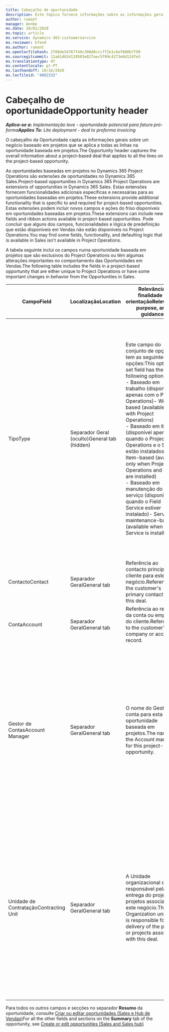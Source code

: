 ```yaml
---
title: Cabeçalho de oportunidade
description: Este tópico fornece informações sobre as informações gerais sobre os negócios baseados em projetos e as linhas de oportunidade baseadas em projetos.
author: rumant
manager: Annbe
ms.date: 10/01/2020
ms.topic: article
ms.service: dynamics-365-customerservice
ms.reviewer: kfend
ms.author: rumant
ms.openlocfilehash: 2f08de54767f49c308d0ccc7f2e1c6ef880b7f99
ms.sourcegitcommit: 11a61db54119503e82faec5f99c4273e8d1247e5
ms.translationtype: HT
ms.contentlocale: pt-PT
ms.lasthandoff: 10/16/2020
ms.locfileid: "4082332"
---
```

# <a name="opportunity-header"></a><span data-ttu-id="1624f-103">Cabeçalho de oportunidade</span><span class="sxs-lookup"><span data-stu-id="1624f-103">Opportunity header</span></span>

<span data-ttu-id="1624f-104">_**Aplica-se a:** Implementação leve - oportunidade potencial para fatura pró-forma_</span><span class="sxs-lookup"><span data-stu-id="1624f-104">_**Applies To:** Lite deployment - deal to proforma invoicing_</span></span>

<span data-ttu-id="1624f-105">O cabeçalho da Oportunidade capta as informações gerais sobre um negócio baseado em projetos que se aplica a todas as linhas na oportunidade baseada em projetos.</span><span class="sxs-lookup"><span data-stu-id="1624f-105">The Opportunity header captures the overall information about a project-based deal that applies to all the lines on the project-based opportunity.</span></span>

<span data-ttu-id="1624f-106">As oportunidades baseadas em projetos no Dynamics 365 Project Operations são extensões de oportunidades no Dynamics 365 Sales.</span><span class="sxs-lookup"><span data-stu-id="1624f-106">Project-based opportunities in Dynamics 365 Project Operations are extensions of opportunities in Dynamics 365 Sales.</span></span> <span data-ttu-id="1624f-107">Estas extensões fornecem funcionalidades adicionais específicas e necessárias para as oportunidades baseadas em projetos.</span><span class="sxs-lookup"><span data-stu-id="1624f-107">These extensions provide additional functionality that is specific to and required for project-based opportunities.</span></span> <span data-ttu-id="1624f-108">Estas extensões podem incluir novos campos e ações do friso disponíveis em oportunidades baseadas em projetos.</span><span class="sxs-lookup"><span data-stu-id="1624f-108">These extensions can include new fields and ribbon actions available in project-based opportunities.</span></span> <span data-ttu-id="1624f-109">Pode concluir que alguns dos campos, funcionalidades e lógica de predefinição que estão disponíveis em Vendas não estão disponíveis no Project Operations.</span><span class="sxs-lookup"><span data-stu-id="1624f-109">You may find some fields, functionality, and defaulting logic that is available in Sales isn't available in Project Operations.</span></span>

<span data-ttu-id="1624f-110">A tabela seguinte inclui os campos numa oportunidade baseada em projetos que são exclusivos do Project Operations ou têm algumas alterações importantes no comportamento das Oportunidades em Vendas.</span><span class="sxs-lookup"><span data-stu-id="1624f-110">The following table includes the fields in a project-based opportunity that are either unique to Project Operations or have some important changes in behavior from the Opportunities in Sales.</span></span>

| <span data-ttu-id="1624f-111">**Campo**</span><span class="sxs-lookup"><span data-stu-id="1624f-111">**Field**</span></span> | <span data-ttu-id="1624f-112">**Localização**</span><span class="sxs-lookup"><span data-stu-id="1624f-112">**Location**</span></span> | <span data-ttu-id="1624f-113">**Relevância, finalidade e orientação**</span><span class="sxs-lookup"><span data-stu-id="1624f-113">**Relevance, purpose, and guidance**</span></span> | <span data-ttu-id="1624f-114">**Impacto a jusante**</span><span class="sxs-lookup"><span data-stu-id="1624f-114">**Downstream impact**</span></span> |
| --- | --- | --- | --- |
| <span data-ttu-id="1624f-115">Tipo</span><span class="sxs-lookup"><span data-stu-id="1624f-115">Type</span></span> | <span data-ttu-id="1624f-116">Separador Geral (oculto)</span><span class="sxs-lookup"><span data-stu-id="1624f-116">General tab (hidden)</span></span> | <span data-ttu-id="1624f-117">Este campo do conjunto de opções tem as seguintes opções:</span><span class="sxs-lookup"><span data-stu-id="1624f-117">This option set field has the following options:</span></span></br><span data-ttu-id="1624f-118">- Baseado em trabalho (disponível apenas com o Project Operations)</span><span class="sxs-lookup"><span data-stu-id="1624f-118">- Work-based (available only with Project Operations)</span></span></br><span data-ttu-id="1624f-119">- Baseado em item (disponível apenas quando o Project Operations e o Sales estão instalados)</span><span class="sxs-lookup"><span data-stu-id="1624f-119">- Item-based (available only when Project Operations and Sales are installed)</span></span></br><span data-ttu-id="1624f-120">- Baseado em manutenção do serviço (disponível quando o Field Service estiver instalado)</span><span class="sxs-lookup"><span data-stu-id="1624f-120">- Service maintenance-based (available when Field Service is installed)</span></span> | <span data-ttu-id="1624f-121">Quando utiliza o Project Operations, este valor de campo é definido automaticamente como **Baseado em trabalho** , que classifica a Oportunidade como baseada em projetos.</span><span class="sxs-lookup"><span data-stu-id="1624f-121">When you use Project Operations, this field value is automatically set to **Work-based** which classifies the Opportunity as project-based.</span></span> <span data-ttu-id="1624f-122">Uma oportunidade deve ser baseada em projetos para ativar todas as funcionalidades e extensões específicas do projeto no processo de vendas a jusante para este negócio.</span><span class="sxs-lookup"><span data-stu-id="1624f-122">An Opportunity should be project-based to enable all project-specific extensions and functionality in the downstream sales process for this deal.</span></span> |
| <span data-ttu-id="1624f-123">Contacto</span><span class="sxs-lookup"><span data-stu-id="1624f-123">Contact</span></span> | <span data-ttu-id="1624f-124">Separador Geral</span><span class="sxs-lookup"><span data-stu-id="1624f-124">General tab</span></span> | <span data-ttu-id="1624f-125">Referência ao contacto principal do cliente para este negócio.</span><span class="sxs-lookup"><span data-stu-id="1624f-125">Reference to the customer's primary contact for this deal.</span></span> | |
| <span data-ttu-id="1624f-126">Conta</span><span class="sxs-lookup"><span data-stu-id="1624f-126">Account</span></span> | <span data-ttu-id="1624f-127">Separador Geral</span><span class="sxs-lookup"><span data-stu-id="1624f-127">General tab</span></span> | <span data-ttu-id="1624f-128">Referência ao registo da conta ou empresa do cliente.</span><span class="sxs-lookup"><span data-stu-id="1624f-128">Reference to the customer's company or account record.</span></span> | |
| <span data-ttu-id="1624f-129">Gestor de Contas</span><span class="sxs-lookup"><span data-stu-id="1624f-129">Account Manager</span></span> | <span data-ttu-id="1624f-130">Separador Geral</span><span class="sxs-lookup"><span data-stu-id="1624f-130">General tab</span></span> | <span data-ttu-id="1624f-131">O nome do Gestor de conta para esta oportunidade baseada em projetos.</span><span class="sxs-lookup"><span data-stu-id="1624f-131">The name of the Account manager for this project-based opportunity.</span></span> | <span data-ttu-id="1624f-132">O Gestor de conta é responsável pela gestão da relação com o cliente até à conclusão deste projeto.</span><span class="sxs-lookup"><span data-stu-id="1624f-132">The Account manager is responsible for managing the relationship with the customer through the completion of this project.</span></span> <span data-ttu-id="1624f-133">Baseado no registo de recurso reservável associado ao Gestor de conta, a unidade de contratação é assumida por predefinição.</span><span class="sxs-lookup"><span data-stu-id="1624f-133">Based on the bookable resource record tied to the Account manager, the contracting unit is defaulted.</span></span> |
| <span data-ttu-id="1624f-134">Unidade de Contratação</span><span class="sxs-lookup"><span data-stu-id="1624f-134">Contracting Unit</span></span> | <span data-ttu-id="1624f-135">Separador Geral</span><span class="sxs-lookup"><span data-stu-id="1624f-135">General tab</span></span> | <span data-ttu-id="1624f-136">A Unidade organizacional que é responsável pela entrega do projeto ou projetos associados a este negócio.</span><span class="sxs-lookup"><span data-stu-id="1624f-136">The Organization unit that is responsible for the delivery of the project or projects associated with this deal.</span></span> | <span data-ttu-id="1624f-137">A unidade de contratação é a divisão da empresa que executará os projetos após o fecho do negócio.</span><span class="sxs-lookup"><span data-stu-id="1624f-137">The contracting unit is the division of the company that will complete the project(s) after the deal is closed.</span></span> <span data-ttu-id="1624f-138">Todas as unidades de contratação têm uma moeda, e esta moeda é utilizada para reportar os custos estimados e reais incorridos durante o projeto.</span><span class="sxs-lookup"><span data-stu-id="1624f-138">Every contracting unit has a currency, and this currency is used to report estimated and actual costs incurred during the project.</span></span> |

<span data-ttu-id="1624f-139">Para todos os outros campos e secções no separador **Resumo** da oportunidade, consulte [Criar ou editar oportunidades (Sales e Hub de Vendas)](https://docs.microsoft.com/dynamics365/sales-enterprise/create-edit-opportunity-sales)</span><span class="sxs-lookup"><span data-stu-id="1624f-139">For all the other fields and sections on the **Summary** tab of the opportunity, see [Create or edit opportunities (Sales and Sales hub)](https://docs.microsoft.com/dynamics365/sales-enterprise/create-edit-opportunity-sales)</span></span>
